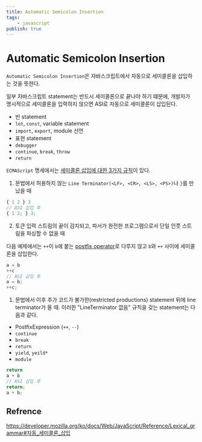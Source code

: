 ```yaml
---
title: Automatic Semicolon Insertion
tags:
    - javascript
publish: true
---
```


# Automatic Semicolon Insertion

`Automatic Semicolon Insertion`은 자바스크립트에서 자동으로 세미콜론을 삽입하는 것을 뜻한다.

일부 자바스크립트 statement는 반드시 세미콜론으로 끝나야 하기 떄문에, 개발자가 명시적으로 세미콜론을 입력하지 않으면 ASI로 자동으로 세미콜론이 삽입된다.

- 빈 statement
- `let`, `const`, variable statement
- `import`, `export`, module 선언
- 표현 statement
- `debugger`
- `continue`, `break`, `throw`
- `return`

`ECMAScript` 명세에서는 [세미콜론 삽입에 대한 3가지 규칙](https://tc39.es/ecma262/#sec-rules-of-automatic-semicolon-insertion)이 있다.

1. 문법에서 허용하지 않는 `Line Terminator(<LF>, <CR>, <LS>, <PS>)`나 `}`를 만났을 때

```javascript
{ 1 2 } 3
// ASI 삽입 후
{ 1 2; } 3;
```

2. 토큰 입력 스트림의 끝이 감지되고, 파서가 완전한 프로그램으로서 단일 인풋 스트림을 파싱할 수 없을 때

다음 예제에서는 `++`이 `b`에 붙는 [postfix operator](https://developer.mozilla.org/en-US/docs/Web/JavaScript/Reference/Operators#increment)로 다루지 않고 `b`와 `++` 사이에 세미콜론을 삽입한다.

```javascript
a = b
++c
// ASI 삽입 후
a = b;
++c;
```

1. 문법에서 이후 추가 코드가 불가한(restricted productions) statement 뒤에 line terminator가 올 때. 이러한 "LineTerminator 없음" 규칙을 갖는 statement는 다음과 같다.

- PostfixExpression (`++`, `--`)
- `continue`
- `break`
- `return`
- `yield`, `yeild*`
- `module`

```javascript
return
a + b
// ASI 삽입 후
return;
a + b;
```

## Refrence

<https://developer.mozilla.org/ko/docs/Web/JavaScript/Reference/Lexical_grammar#자동_세미콜론_삽입>